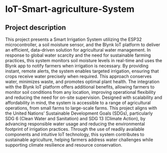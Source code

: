 # IoT-Smart-agriculture-System
<h2>Project description</h2>

This project presents a Smart Irrigation System utilizing the ESP32 microcontroller, a soil moisture sensor, and the Blynk IoT platform to deliver an efficient, data-driven solution for agricultural water management. In response to global water scarcity and the need for sustainable farming practices, this system monitors soil moisture levels in real-time and uses the Blynk app to notify farmers when irrigation is necessary. By providing instant, remote alerts, the system enables targeted irrigation, ensuring that crops receive water precisely when required. This approach conserves water, minimizes waste, and promotes optimal plant health.
The integration with the Blynk IoT platform offers additional benefits, allowing farmers to monitor soil conditions from any location, improving operational flexibility and reducing the need for on-site supervision. Designed with scalability and affordability in mind, the system is accessible to a range of agricultural operations, from small farms to large-scale farms.
This project aligns with the United Nations’ Sustainable Development Goals (SDGs), particularly SDG 6 (Clean Water and Sanitation) and SDG 13 (Climate Action), by advancing responsible water usage and reducing the environmental footprint of irrigation practices. Through the use of readily available components and intuitive IoT technology, this system contributes to sustainable agriculture, helping farmers address water challenges while supporting climate resilience and resource conservation.
